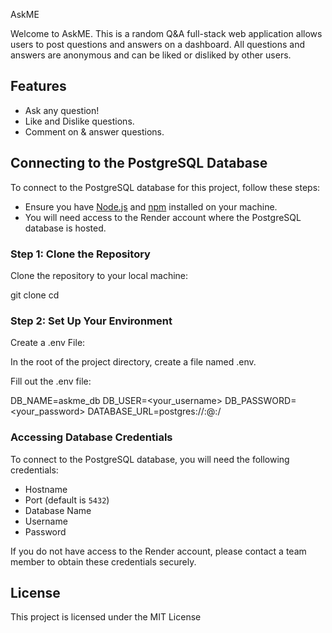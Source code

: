 AskME 

Welcome to AskME. This is a random Q&A full-stack web application allows users to post questions and answers on a dashboard. All questions and answers are anonymous and can be liked or disliked by other users. 

## Features
* Ask any question!
* Like and Dislike questions.
* Comment on & answer questions. 

## Connecting to the PostgreSQL Database
To connect to the PostgreSQL database for this project, follow these steps:
- Ensure you have [Node.js](https://nodejs.org/) and [npm](https://www.npmjs.com/) installed on your machine.
- You will need access to the Render account where the PostgreSQL database is hosted.

### Step 1: Clone the Repository

Clone the repository to your local machine:

git clone <repository-url>
cd <repository-directory>

### Step 2: Set Up Your Environment

Create a .env File:

In the root of the project directory, create a file named .env.

Fill out the .env file:

DB_NAME=askme_db
DB_USER=<your_username>
DB_PASSWORD=<your_password>
DATABASE_URL=postgres://<username>:<password>@<hostname>:<port>/<databasename>

### Accessing Database Credentials

To connect to the PostgreSQL database, you will need the following credentials:
- Hostname
- Port (default is `5432`)
- Database Name
- Username
- Password

If you do not have access to the Render account, please contact a team member to obtain these credentials securely.

## License
This project is licensed under the MIT License
